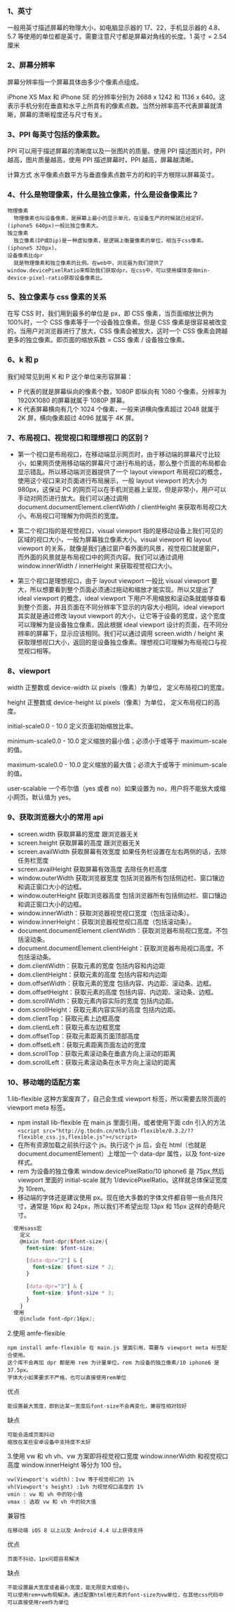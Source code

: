 ### 1、英寸

一般用英寸描述屏幕的物理大小，如电脑显示器的 17、22，手机显示器的 4.8、5.7 等使用的单位都是英寸。需要注意尺寸都是屏幕对角线的长度。1 英寸 = 2.54 厘米

### 2、屏幕分辨率

屏幕分辨率指一个屏幕具体由多少个像素点组成。

iPhone XS Max 和 iPhone SE 的分辨率分别为 2688 x 1242 和 1136 x 640。这表示手机分别在垂直和水平上所具有的像素点数。当然分辨率高不代表屏幕就清晰，屏幕的清晰程度还与尺寸有关。

### 3、PPI 每英寸包括的像素数。

PPI 可以用于描述屏幕的清晰度以及一张图片的质量。使用 PPI 描述图片时，PPI 越高，图片质量越高，使用 PPI 描述屏幕时，PPI 越高，屏幕越清晰。

计算方式 水平像素点数平方与垂直像素点数平方的和的平方根除以屏幕英寸。

### 4、什么是物理像素，什么是独立像素，什么是设备像素比？

    物理像素
      物理像素也叫设备像素，是屏幕上最小的显示单元，在设备生产的时候就已经定好。(iphone5 640px)一般比独立像素大。
    独立像素
      独立像素(DP或Dip)是一种虚拟像素，是逻辑上衡量像素的单位，相当于css像素。(iphone5 320px)。
    设备像素比dpr
      就是物理像素和独立像素的比例。在web中，浏览器为我们提供了window.devicePixelRatio来帮助我们获取dpr。在css中，可以使用媒体查询min-device-pixel-ratio获取设备像素比。

### 5、独立像素与 css 像素的关系

在写 CSS 时，我们用到最多的单位是 px，即 CSS 像素，当页面缩放比例为 100%时，一个 CSS 像素等于一个设备独立像素。但是 CSS 像素是很容易被改变的，当用户对浏览器进行了放大，CSS 像素会被放大，这时一个 CSS 像素会跨越更多的独立像素。即页面的缩放系数 = CSS 像素 / 设备独立像素。

### 6、k 和 p

我们经常见到用 K 和 P 这个单位来形容屏幕：

- P 代表的就是屏幕纵向的像素个数，1080P 即纵向有 1080 个像素，分辨率为 1920X1080 的屏幕就属于 1080P 屏幕。
- K 代表屏幕横向有几个 1024 个像素，一般来讲横向像素超过 2048 就属于 2K 屏，横向像素超过 4096 就属于 4K 屏。

### 7、布局视口、视觉视口和理想视口 的区别？

- 第一个视口是布局视口，在移动端显示网页时，由于移动端的屏幕尺寸比较小，如果网页使用移动端的屏幕尺寸进行布局的话，那么整个页面的布局都会显示错乱。所以移动端浏览器提供了一个 layout viewport 布局视口的概念，使用这个视口来对页面进行布局展示，一般 layout viewport 的大小为 980px，这保证 PC 的网页可以在手机浏览器上呈现，但是非常小，用户可以手动对网页进行放大。我们可以通过调用 document.documentElement.clientWidth / clientHeight 来获取布局视口大小。布局视口可理解为你网页的宽度。

- 第二个视口指的是视觉视口，visual viewport 指的是移动设备上我们可见的区域的视口大小，一般为屏幕独立像素大小。visual viewport 和 layout viewport 的关系，就像是我们通过窗户看外面的风景，视觉视口就是窗户，而外面的风景就是布局视口中的网页内容。我们可以通过调用 window.innerWidth / innerHeight 来获取视觉视口大小。

- 第三个视口是理想视口，由于 layout viewport 一般比 visual viewport 要大，所以想要看到整个页面必须通过拖动和缩放才能实现。所以又提出了 ideal viewport 的概念，ideal viewport 下用户不用缩放和滚动条就能够查看到整个页面，并且页面在不同分辨率下显示的内容大小相同。ideal viewport 其实就是通过修改 layout viewport 的大小，让它等于设备的宽度，这个宽度可以理解为是设备独立像素，因此根据 ideal viewport 设计的页面，在不同分辨率的屏幕下，显示应该相同。我们可以通过调用 screen.width / height 来获取理想视口大小，返回的是设备独立像素。理想视口可理解为布局视口与视觉视口相等。

### 8、viewport

width 正整数或 device-width 以 pixels（像素）为单位， 定义布局视口的宽度。

height 正整数或 device-height 以 pixels（像素）为单位， 定义布局视口的高度。

initial-scale0.0 - 10.0 定义页面初始缩放比率。

minimum-scale0.0 - 10.0 定义缩放的最小值；必须小于或等于 maximum-scale 的值。

maximum-scale0.0 - 10.0 定义缩放的最大值；必须大于或等于 minimum-scale 的值。

user-scalable 一个布尔值（yes 或者 no）如果设置为 no，用户将不能放大或缩小网页。默认值为 yes。

### 9、获取浏览器大小的常用 api

- screen.width 获取屏幕的宽度 跟浏览器无关
- screen.height 获取屏幕的高度 跟浏览器无关
- screen.availWidth 获取屏幕有效宽度 如果任务栏设置在左右两侧的话，去除任务栏宽度
- screen.availHeight 获取屏幕有效高度 去除任务栏高度
- window.outerWidth 获取浏览器宽度 包括浏览器所有包括侧边栏、窗口镶边和调正窗口大小的边框。
- window.outerHeight 获取浏览器高度 包括浏览器所有包括侧边栏、窗口镶边和调正窗口大小的边框。
- window.innerWidth：获取浏览器视觉视口宽度（包括滚动条）。
- window.innerHeight：获取浏览器视觉视口高度（包括滚动条）。
- document.documentElement.clientWidth：获取浏览器布局视口宽度。不包括滚动条。
- document.documentElement.clientHeight：获取浏览器布局视口高度。不包括滚动条。
- dom.clientWidth：获取元素的宽度 包括内容和内边距
- dom.clientHeight：获取元素的高度 包括内容和内边距
- dom.offsetWidth：获取元素的宽度 包括内容、内边距、滚动条、边框。
- dom.offsetHeight：获取元素的高度 包括内容、内边距、滚动条、边框。
- dom.scrollWidth：获取元素内容实际的宽度 包括内边距。
- dom.scrollHeight：获取元素内容实际的高度 包括内边距。
- dom.clientTop：获取元素上边框高度
- dom.clientLeft：获取元素左边框宽度
- dom.offsetTop：获取元素距离页面顶部高度
- dom.offsetLeft：获取元素距离页面左边的宽度
- dom.scrollTop：获取元素滚动条在垂直方向上滚动的距离
- dom.scrollLeft：获取元素滚动条在水平方向上滚动的距离

### 10、移动端的适配方案

1.lib-flexible 这种方案废弃了，自己会生成 viewport 标签，所以需要去除页面的 viewport meta 标签。

- npm install lib-flexible 在 main.js 里面引用，或者使用下面 cdn 引入的方法
  `<script src="http://g.tbcdn.cn/mtb/lib-flexible/0.3.2/??flexible_css.js,flexible.js"></script>`
- 在所有资源加载之前执行这个 js。执行这个 js 后，会在 html（也就是 document.documentElement）上增加一个 data-dpr 属性，以及 font-size 样式。
- rem 为设备的独立像素 window.devicePixelRatio/10 iphone6 是 75px,然后 viewport 里面的 initial-scale 就为 1/devicePixelRatio。这样就总体保证宽度为 10rem。
- 移动端的字体还是建议使用 px。现在绝大多数的字体文件都自带一些点阵尺寸，通常是 16px 和 24px，所以我们不希望出现 13px 和 15px 这样的奇葩尺寸。

```scss
  使用sass宏
    定义
    @mixin font-dpr($font-size){
      font-size: $font-size;

      [data-dpr="2"] & {
        font-size: $font-size * 2;
      }

      [data-dpr="3"] & {
        font-size: $font-size * 3;
      }
    }
  使用
    @include font-dpr(16px);
```

2.使用 amfe-flexible

    npm install amfe-flexible 在 main.js 里面引用，需要与 viewport meta 标签配合使用。
    这个库不会再加 dpr 都是用 rem 为计量单位。rem 为设备的独立像素/10 iphone6 是 37.5px。
    字体大小如果要求不严格，也可以直接使用rem单位

优点

    能设置最大宽度，即到达某一宽度后font-size不会再变化，兼容性相对较好

缺点

    可能会造成页面抖动
    缩放在某些安卓设备中支持度不太好

3.使用 vw 和 vh
vh、vw 方案即将视觉视口宽度 window.innerWidth 和视觉视口高度 window.innerHeight 等分为 100 份。

    vw(Viewport's width)：1vw 等于视觉视口的 1%
    vh(Viewport's height) :1vh 为视觉视口高度的 1%
    vmin : vw 和 vh 中的较小值
    vmax : 选取 vw 和 vh 中的较大值

兼容性

    在移动端 iOS 8 以上以及 Android 4.4 以上获得支持

优点

    页面不抖动，1px问题容易解决

缺点

    不能设置最大宽度或者最小宽度，能无限变大或缩小。
    可以使用rem+vw布局解决。通过配置html根元素的font-size为vw单位，在其他css代码中可以直接使用rem作为单位
